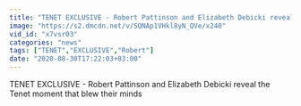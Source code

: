 ```yaml
---
title: "TENET EXCLUSIVE - Robert Pattinson and Elizabeth Debicki reveal the Tenet moment that blew their minds"
image: "https://s2.dmcdn.net/v/SQNAp1VHkl8yN_QVe/x240"
vid_id: "x7vsr03"
categories: "news"
tags: ["TENET","EXCLUSIVE","Robert"]
date: "2020-08-30T17:22:03+03:00"
---
```

TENET EXCLUSIVE - Robert Pattinson and Elizabeth Debicki reveal the Tenet moment that blew their minds
